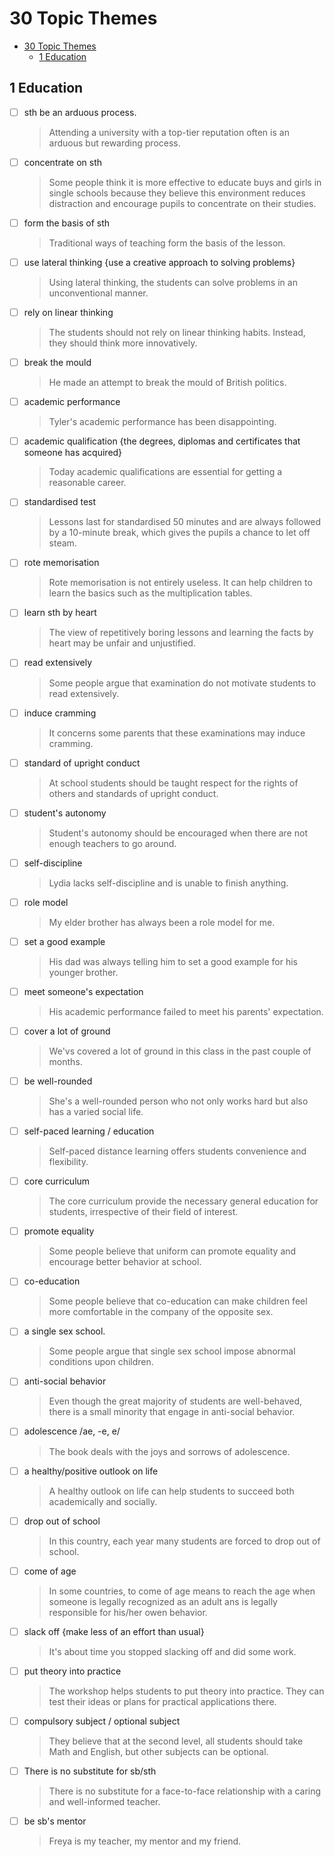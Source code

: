 # 30 Topic Themes

- [30 Topic Themes](#30-topic-themes)
  - [1 Education](#1-education)

## 1 Education

- [ ] sth be an arduous process.

    > Attending a university with a top-tier reputation often is an arduous but rewarding process.

- [ ] concentrate on sth

    > Some people think it is more effective to educate buys and girls in single schools because they believe this environment reduces distraction and encourage pupils to concentrate on their studies.

- [ ] form the basis of sth

    > Traditional ways of teaching form the basis of the lesson.

- [ ] use lateral thinking {use a creative approach to solving problems}

    > Using lateral thinking, the students can solve problems in an unconventional manner.

- [ ] rely on linear thinking

    > The students should not rely on linear thinking habits. Instead, they should think more innovatively.

- [ ] break the mould

    > He made an attempt to break the mould of British politics.

- [ ] academic performance

    > Tyler's academic performance has been disappointing.

- [ ] academic qualification {the degrees, diplomas and certificates that someone has acquired}

    > Today academic qualifications are essential for getting a reasonable career.

- [ ] standardised test

    > Lessons last for standardised 50 minutes and are always followed by a 10-minute break, which gives the pupils a chance to let off steam.

- [ ] rote memorisation

    > Rote memorisation is not entirely useless. It can help children to learn the basics such as the multiplication tables.

- [ ] learn sth by heart

    > The view of repetitively boring lessons and learning the facts by heart may be unfair and unjustified.

- [ ] read extensively

    > Some people argue that examination do not motivate students to read extensively.

- [ ] induce cramming

    > It concerns some parents that these examinations may induce cramming.

- [ ] standard of upright conduct

    > At school students should be taught respect for the rights of others and standards of upright conduct.

- [ ] student's autonomy

    > Student's autonomy should be encouraged when there are not enough teachers to go around.

- [ ] self-discipline

    > Lydia lacks self-discipline and is unable to finish anything.

- [ ] role model

    > My elder brother has always been a role model for me.

- [ ] set a good example

    > His dad was always telling him to set a good example for his younger brother.

- [ ] meet someone's expectation

    > His academic performance failed to meet his parents' expectation.

- [ ] cover a lot of ground

    > We'vs covered a lot of ground in this class in the past couple of months.

- [ ] be well-rounded

    > She's a well-rounded person who not only works hard but also has a varied social life.

- [ ] self-paced learning / education

    > Self-paced distance learning offers students convenience and flexibility.

- [ ] core curriculum

    > The core curriculum provide the necessary general education for students, irrespective of their field of interest.

- [ ] promote equality

    > Some people believe that uniform can promote equality and encourage better behavior at school.

- [ ] co-education

    > Some people believe that co-education can make children feel more comfortable in the company of the opposite sex.

- [ ] a single sex school.

    > Some people argue that single sex school impose abnormal conditions upon children.

- [ ] anti-social behavior

    > Even though the great majority of students are well-behaved, there is a small minority that engage in anti-social behavior.

- [ ] adolescence /ae, -e, e/

    > The book deals with the joys and sorrows of adolescence.

- [ ] a healthy/positive outlook on life

    > A healthy outlook on life can help students to succeed both academically and socially.

- [ ] drop out of school

    > In this country, each year many students are forced to drop out of school.

- [ ] come of age

    > In some countries, to come of age means to reach the age when someone is legally recognized as an adult ans is legally responsible for his/her owen behavior.

- [ ] slack off {make less of an effort than usual}

    > It's about time you stopped slacking off and did some work.

- [ ] put theory into practice

    > The workshop helps students to put theory into practice. They can test their ideas or plans for practical applications there.

- [ ] compulsory subject / optional subject

    > They believe that at the second level, all students should take Math and English, but other subjects can be optional.

- [ ] There is no substitute for sb/sth

    > There is no substitute for a face-to-face relationship with a caring and well-informed teacher.

- [ ] be sb's mentor

    > Freya is my teacher, my mentor and my friend.
